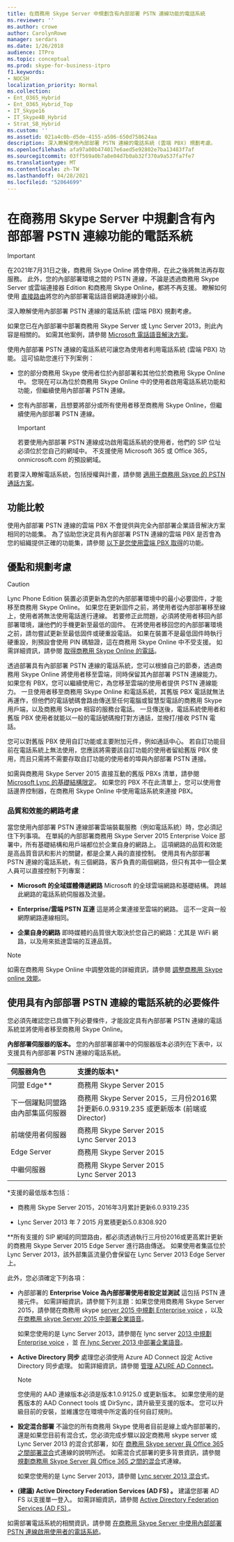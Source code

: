 ```yaml
---
title: 在商務用 Skype Server 中規劃含有內部部署 PSTN 連線功能的電話系統
ms.reviewer: ''
ms.author: crowe
author: CarolynRowe
manager: serdars
ms.date: 1/26/2018
audience: ITPro
ms.topic: conceptual
ms.prod: skype-for-business-itpro
f1.keywords:
- NOCSH
localization_priority: Normal
ms.collection:
- Ent_O365_Hybrid
- Ent_O365_Hybrid_Top
- IT_Skype16
- IT_Skype4B_Hybrid
- Strat_SB_Hybrid
ms.custom: ''
ms.assetid: 021a4c0b-d5de-4155-a506-650d758624aa
description: 深入瞭解使用內部部署 PSTN 連線的電話系統 (雲端 PBX) 規劃考慮。
ms.openlocfilehash: afa97a00b474017e6aed5e92802e7ba13483f7af
ms.sourcegitcommit: 03ff569a0b7a8e04d7b0ab32f370a9a537fa7fe7
ms.translationtype: MT
ms.contentlocale: zh-TW
ms.lasthandoff: 04/28/2021
ms.locfileid: "52064699"
---
```

# <a name="plan-phone-system-with-on-premises-pstn-connectivity-in-skype-for-business-server"></a>在商務用 Skype Server 中規劃含有內部部署 PSTN 連線功能的電話系統

> [!Important]
> 在2021年7月31日之後，商務用 Skype Online 將會停用，在此之後將無法再存取服務。  此外，您的內部部署環境之間的 PSTN 連線，不論是透過商務用 Skype Server 或雲端連接器 Edition 和商務用 Skype Online，都將不再支援。  瞭解如何使用 [直接路由](/MicrosoftTeams/direct-routing-landing-page)將您的內部部署電話語音網路連線到小組。

深入瞭解使用內部部署 PSTN 連線的電話系統 (雲端 PBX) 規劃考慮。

如果您已在內部部署中部署商務用 Skype Server 或 Lync Server 2013，則此內容是相關的。 如需其他案例，請參閱 [Microsoft 電話語音解決方案](/microsoftteams/cloud-voice-landing-page)。

 使用內部部署 PSTN 連線的電話系統可讓您為使用者利用電話系統 (雲端 PBX) 功能。 這可協助您進行下列案例：

- 您的部分商務用 Skype 使用者位於內部部署和其他位於商務用 Skype Online 中。 您現在可以為位於商務用 Skype Online 中的使用者啟用電話系統功能和功能，但繼續使用內部部署 PSTN 連線。

- 您有內部部署，且想要將部分或所有使用者移至商務用 Skype Online，但繼續使用內部部署 PSTN 連線。

    > [!IMPORTANT]
    > 若要使用內部部署 PSTN 連線成功啟用電話系統的使用者，他們的 SIP 位址必須位於您自己的網域中。 不支援使用 Microsoft 365 或 Office 365，onmicrosoft.com 的預設網域。 

若要深入瞭解電話系統，包括授權與計畫，請參閱 [適用于商務用 Skype 的 PSTN 通話方案](https://support.office.com/article/PSTN-Calling-plans-for-Skype-for-Business-f47c6a97-bc8b-42e6-b5d4-ce6b41ed1918)。

## <a name="feature-comparison"></a>功能比較

使用內部部署 PSTN 連線的雲端 PBX 不會提供與完全內部部署企業語音解決方案相同的功能集。 為了協助您決定具有內部部署 PSTN 連線的雲端 PBX 是否會為您的組織提供正確的功能集，請參閱 [以下是您使用雲端 PBX 取得](/microsoftteams/here-s-what-you-get-with-phone-system?bc=%2fskypeforbusiness%2fbreadcrumb%2ftoc.json&toc=%2fskypeforbusiness%2ftoc.json)的功能。

## <a name="benefits-and-planning-considerations"></a>優點和規劃考慮

> [!CAUTION]
> Lync Phone Edition 裝置必須更新為您的內部部署環境中的最小必要固件，才能移至商務用 Skype Online。
如果您在更新固件之前，將使用者從內部部署移至線上，使用者將無法使用電話進行連線。 若要修正此問題，必須將使用者移回內部部署環境，讓他們的手機更新至最低的固件。 在將使用者移回您的內部部署環境之前，請勿嘗試更新至最低固件或硬重設電話。
如果在裝置不是最低固件時執行硬重設，則預設會使用 PIN 碼驗證，這在商務用 Skype Online 中不受支援。 如需詳細資訊，請參閱 [取得商務用 Skype Online 的電話](https://support.office.com/article/Getting-phones-for-Skype-for-Business-Online-91f2d947-45fc-4fab-bd8b-2e313531c477?ui=en-US&amp;rs=en-US&amp;ad=US)。

透過部署具有內部部署 PSTN 連線的電話系統，您可以根據自己的節奏，透過商務用 Skype Online 將使用者移至雲端，同時保留其內部部署 PSTN 連線能力。 如果您有 PBX，您可以繼續使用它，為您移至雲端的使用者提供 PSTN 連線能力。 一旦使用者移至商務用 Skype Online 和電話系統，其舊版 PBX 電話就無法再運作，但他們的電話號碼會路由傳送至任何電腦或智慧型電話的商務用 Skype 用戶端，以及商務用 Skype 相容的服務台電話。 一旦傳送後，電話系統使用者和舊版 PBX 使用者就能以一般的電話號碼撥打對方通話，並撥打/接收 PSTN 電話。

您可以對舊版 PBX 使用自訂功能或主要附加元件，例如通話中心。 若自訂功能目前在電話系統上無法使用，您應該將需要該自訂功能的使用者留給舊版 PBX 使用，而且只需將不需要存取自訂功能的使用者的埠與內部部署 PSTN 連接。

如需與商務用 Skype Server 2015 直接互動的舊版 PBXs 清單，請參閱  [Microsoft Lync 的基礎結構限定](../../../SfbPartnerCertification/lync-cert/qualified-ip-pbx-gateway.md)。 如果您的 PBX 不在此清單上，您可以使用會話邊界控制器，在商務用 Skype Online 中使用電話系統來連接 PBX。

### <a name="network-considerations-for-quality-and-performance"></a>品質和效能的網路考慮

當您使用內部部署 PSTN 連線部署雲端裝載服務（例如電話系統）時，您必須記住下列事項。 在單純的內部部署商務用 Skype Server 2015 Enterprise Voice 部署中，所有基礎結構和用戶端都位於企業自身的網路上。 這項網路的品質和效能是高品質音訊和影片的關鍵，都是企業人員的直接控制。 使用具有內部部署 PSTN 連線的電話系統，有三個網路，客戶負責的兩個網路，但只有其中一個企業人員可以直接控制下列專案：

- **Microsoft 的全域媒體傳遞網路** Microsoft 的全球雲端網路和基礎結構。 跨越此網路的電話系統伺服器及流量。

- **Enterprise/雲端 PSTN 互連** 這是將企業連接至雲端的網路。 這不一定與一般網際網路連線相同。

- **企業自身的網路** 即時媒體的品質很大取決於您自己的網路：尤其是 WiFi 網路，以及用來抵達雲端的互連品質。

> [!NOTE]
> 如需在商務用 Skype Online 中調整效能的詳細資訊，請參閱 [調整商務用 Skype online 效能](https://support.office.com/article/Tune-Skype-for-Business-Online-performance-beec23c2-c5d6-4e84-a8af-e82aefca7802?ui=en-US&amp;rs=en-US&amp;ad=US)。 

## <a name="prerequisites-for-using-phone-system-with-on-premises-pstn-connectivity"></a>使用具有內部部署 PSTN 連線的電話系統的必要條件

您必須先確認您已具備下列必要條件，才能設定具有內部部署 PSTN 連線的電話系統並將使用者移至商務用 Skype Online。

 **內部部署伺服器的版本。** 您的內部部署部署中的伺服器版本必須列在下表中，以支援具有內部部署 PSTN 連線的電話系統。


| **伺服器角色**                                       | **支援的版本\\**\*                                                                                         |
|:------------------------------------------------------|:-------------------------------------------------------------------------------------------------------------------|
| 同盟 Edge\*\*  <br/>                            | 商務用 Skype Server 2015  <br/>                                                                              |
| 下一個躍點同盟路由內部集區伺服器  <br/> | 商務用 Skype Server 2015，三月份2016累計更新6.0.9319.235 或更新版本 (前端或 Director)   <br/> |
| 前端使用者伺服器  <br/>                          | 商務用 Skype Server 2015  <br/> Lync Server 2013  <br/>                                                      |
| Edge Server  <br/>                                    | 商務用 Skype Server 2015  <br/>                                                                              |
| 中繼伺服器  <br/>                               | 商務用 Skype Server 2015  <br/> Lync Server 2013  <br/>                                                      |

\*支援的最低版本包括：

- 商務用 Skype Server 2015，2016年3月累計更新6.0.9319.235

- Lync Server 2013 年 7 2015 月累積更新5.0.8308.920

\*\*所有支援的 SIP 網域的同盟路由，都必須透過執行三月份2016或更高累計更新的商務用 Skype Server 2015 Edge Server 進行路由傳送。 如果使用者集區位於 Lync Server 2013，該外部集區流量仍會保留在 Lync Server 2013 Edge Server 上。 

此外，您必須確定下列各項：

- 內部部署的 **Enterprise Voice 為內部部署使用者設定並測試** 這包括 PSTN 連接元件。 如需詳細資訊，請參閱下列主題：如果您使用商務用 Skype Server 2015，請參閱在商務用 skype [server 2015 中規劃 Enterprise voice](../../plan-your-deployment/enterprise-voice-solution/enterprise-voice.md) ，以及 [在商務用 skype Server 2015 中部署企業語音](../../deploy/deploy-enterprise-voice/deploy-enterprise-voice.md)。

    如果您使用的是 Lync Server 2013，請參閱在 lync server [2013 中規劃 Enterprise voice](/previous-versions/office/lync-server-2013/lync-server-2013-planning-for-enterprise-voice) ，並 [在 lync Server 2013 中部署企業語音](/previous-versions/office/lync-server-2013/lync-server-2013-deploying-enterprise-voice)。

- **Active Directory 同步** 處理您必須使用 Azure AD Connect 設定 Active Directory 同步處理。 如需詳細資訊，請參閱 [管理 AZURE AD Connect](https://azure.microsoft.com/documentation/articles/active-directory-aadconnect-whats-next/)。

    > [!NOTE]
    > 您使用的 AAD 連線版本必須是版本1.0.9125.0 或更新版本。 如果您使用的是舊版本的 AAD Connect tools 或 DirSync，請升級至支援的版本。 您可以升級目前的安裝，並維護您在環境中所定義的任何自訂規則。 

- **設定混合部署** 不論您的所有商務用 Skype 使用者目前是線上或內部部署的，還是如果您目前有混合式，您必須完成步驟以設定商務用 skype server 或 Lync Server 2013 的混合式部署，如在 [商務用 Skype server 與 Office 365 之間部署混合](../../../SfbHybrid/hybrid/configure-hybrid-connectivity.md?bc=%2fSkypeForBusiness%2fbreadcrumb%2ftoc.json&toc=%2fSkypeForBusiness%2ftoc.json)式連線的說明所述。 如需混合式部署的更多背景資訊，請參閱 [規劃商務用 Skype Server 與 Office 365 之間的混合](../../../SfbHybrid/hybrid/plan-hybrid-connectivity.md?bc=%2fSkypeForBusiness%2fbreadcrumb%2ftoc.json&toc=%2fSkypeForBusiness%2ftoc.json)式連線。 

    如果您使用的是 Lync Server 2013，請參閱 [Lync server 2013 混合](/previous-versions/office/lync-server-2013/lync-server-2013-lync-server-2013-hybrid)式。

- **(建議) Active Directory Federation Services (AD FS) 。** 建議您部署 AD FS 以支援單一登入。 如需詳細資訊，請參閱 [Active Directory Federation Services (AD FS) ](/previous-versions/windows/it-pro/windows-server-2003/cc736690(v=ws.10))。

如需部署電話系統的相關資訊，請參閱 [在商務用 Skype Server 中使用內部部署 PSTN 連線啟用使用者的電話系統](enable-users-for-phone-system.md)。